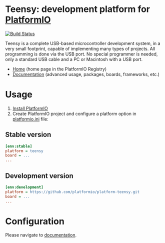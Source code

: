 # Teensy: development platform for [PlatformIO](http://platformio.org)

[![Build Status](https://github.com/platformio/platform-teensy/workflows/Examples/badge.svg)](https://github.com/platformio/platform-teensy/actions)

Teensy is a complete USB-based microcontroller development system, in a very small footprint, capable of implementing many types of projects. All programming is done via the USB port. No special programmer is needed, only a standard USB cable and a PC or Macintosh with a USB port.

* [Home](https://registry.platformio.org/platforms/platformio/teensy) (home page in the PlatformIO Registry)
* [Documentation](https://docs.platformio.org/page/platforms/teensy.html) (advanced usage, packages, boards, frameworks, etc.)

# Usage

1. [Install PlatformIO](http://platformio.org)
2. Create PlatformIO project and configure a platform option in [platformio.ini](https://docs.platformio.org/page/projectconf.html) file:

## Stable version

```ini
[env:stable]
platform = teensy
board = ...
...
```

## Development version

```ini
[env:development]
platform = https://github.com/platformio/platform-teensy.git
board = ...
...
```

# Configuration

Please navigate to [documentation](https://docs.platformio.org/page/platforms/teensy.html).
